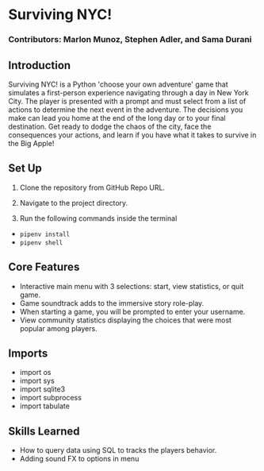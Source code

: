 # Surviving NYC!
### Contributors: Marlon Munoz, Stephen Adler, and Sama Durani


## Introduction 
Surviving NYC! is a Python 'choose your own adventure' game that simulates a first-person experience navigating through a day in New York City. The player is presented with a prompt and must select from a list of actions to determine the next event in the adventure. The decisions you make can lead you home at the end of the long day or to your final destination. Get ready to dodge the chaos of the city, face the consequences your actions, and learn if you have what it takes to survive in the Big Apple!

## Set Up
1. Clone the repository from GitHub Repo URL.

2. Navigate to the project directory.

3. Run the following commands inside the terminal

- `pipenv install`
- `pipenv shell`

## Core Features
- Interactive main menu with 3 selections: start, view statistics, or quit game.
- Game soundtrack adds to the immersive story role-play.
- When starting a game, you will be prompted to enter your username.
- View community statistics displaying the choices that were most popular among players. 

## Imports
- import os
- import sys
- import sqlite3
- import subprocess
- import tabulate


## Skills Learned
- How to query data using SQL to tracks the players behavior.
- Adding sound FX to options in menu
